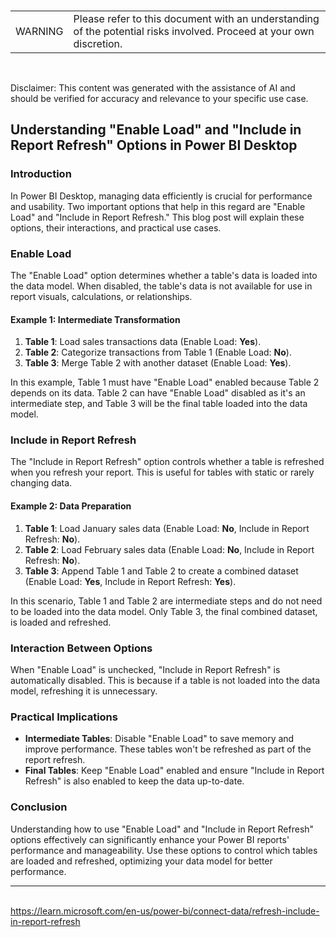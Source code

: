 <br><table><td>WARNING</td><td>Please refer to this document with an understanding of the potential risks involved. Proceed at your own discretion.</td></table><br>

Disclaimer: This content was generated with the assistance of AI and should be verified for accuracy and relevance to your specific use case.

## Understanding "Enable Load" and "Include in Report Refresh" Options in Power BI Desktop

### Introduction
In Power BI Desktop, managing data efficiently is crucial for performance and usability. Two important options that help in this regard are "Enable Load" and "Include in Report Refresh." This blog post will explain these options, their interactions, and practical use cases.

### Enable Load
The "Enable Load" option determines whether a table's data is loaded into the data model. When disabled, the table's data is not available for use in report visuals, calculations, or relationships.

#### Example 1: Intermediate Transformation
1. **Table 1**: Load sales transactions data (Enable Load: **Yes**).
2. **Table 2**: Categorize transactions from Table 1 (Enable Load: **No**).
3. **Table 3**: Merge Table 2 with another dataset (Enable Load: **Yes**).

In this example, Table 1 must have "Enable Load" enabled because Table 2 depends on its data. Table 2 can have "Enable Load" disabled as it's an intermediate step, and Table 3 will be the final table loaded into the data model.

### Include in Report Refresh
The "Include in Report Refresh" option controls whether a table is refreshed when you refresh your report. This is useful for tables with static or rarely changing data.

#### Example 2: Data Preparation
1. **Table 1**: Load January sales data (Enable Load: **No**, Include in Report Refresh: **No**).
2. **Table 2**: Load February sales data (Enable Load: **No**, Include in Report Refresh: **No**).
3. **Table 3**: Append Table 1 and Table 2 to create a combined dataset (Enable Load: **Yes**, Include in Report Refresh: **Yes**).

In this scenario, Table 1 and Table 2 are intermediate steps and do not need to be loaded into the data model. Only Table 3, the final combined dataset, is loaded and refreshed.

### Interaction Between Options
When "Enable Load" is unchecked, "Include in Report Refresh" is automatically disabled. This is because if a table is not loaded into the data model, refreshing it is unnecessary.

### Practical Implications
- **Intermediate Tables**: Disable "Enable Load" to save memory and improve performance. These tables won't be refreshed as part of the report refresh.
- **Final Tables**: Keep "Enable Load" enabled and ensure "Include in Report Refresh" is also enabled to keep the data up-to-date.

### Conclusion
Understanding how to use "Enable Load" and "Include in Report Refresh" options effectively can significantly enhance your Power BI reports' performance and manageability. Use these options to control which tables are loaded and refreshed, optimizing your data model for better performance.

---
<br>https://learn.microsoft.com/en-us/power-bi/connect-data/refresh-include-in-report-refresh
